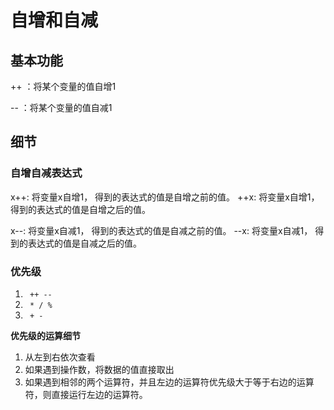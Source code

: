 # 自增和自减

## 基本功能

++ ：将某个变量的值自增1

-- ：将某个变量的值自减1

## 细节

### 自增自减表达式

x++: 将变量x自增1， 得到的表达式的值是自增之前的值。
++x: 将变量x自增1， 得到的表达式的值是自增之后的值。

x--: 将变量x自减1， 得到的表达式的值是自减之前的值。
--x: 将变量x自减1， 得到的表达式的值是自减之后的值。

### 优先级

1. ``` ++ --```
2. ``` * / %```
3. ``` + -```
   
**优先级的运算细节**

1. 从左到右依次查看
2. 如果遇到操作数，将数据的值直接取出
3. 如果遇到相邻的两个运算符，并且左边的运算符优先级大于等于右边的运算符，则直接运行左边的运算符。
